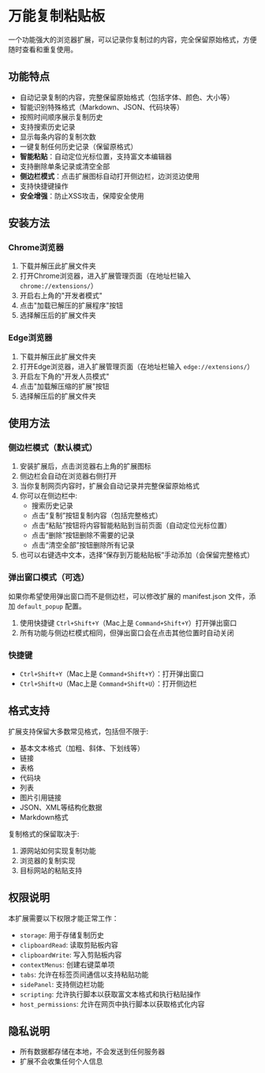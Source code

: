 # 万能复制粘贴板

一个功能强大的浏览器扩展，可以记录你复制过的内容，完全保留原始格式，方便随时查看和重复使用。

## 功能特点

- 自动记录复制的内容，完整保留原始格式（包括字体、颜色、大小等）
- 智能识别特殊格式（Markdown、JSON、代码块等）
- 按照时间顺序展示复制历史
- 支持搜索历史记录
- 显示每条内容的复制次数
- 一键复制任何历史记录（保留原格式）
- **智能粘贴**：自动定位光标位置，支持富文本编辑器
- 支持删除单条记录或清空全部
- **侧边栏模式**：点击扩展图标自动打开侧边栏，边浏览边使用
- 支持快捷键操作
- **安全增强**：防止XSS攻击，保障安全使用

## 安装方法

### Chrome浏览器

1. 下载并解压此扩展文件夹
2. 打开Chrome浏览器，进入扩展管理页面（在地址栏输入 `chrome://extensions/`）
3. 开启右上角的"开发者模式"
4. 点击"加载已解压的扩展程序"按钮
5. 选择解压后的扩展文件夹

### Edge浏览器

1. 下载并解压此扩展文件夹
2. 打开Edge浏览器，进入扩展管理页面（在地址栏输入 `edge://extensions/`）
3. 开启左下角的"开发人员模式"
4. 点击"加载解压缩的扩展"按钮
5. 选择解压后的扩展文件夹

## 使用方法

### 侧边栏模式（默认模式）

1. 安装扩展后，点击浏览器右上角的扩展图标
2. 侧边栏会自动在浏览器右侧打开
3. 当你复制网页内容时，扩展会自动记录并完整保留原始格式
4. 你可以在侧边栏中:
   - 搜索历史记录
   - 点击“复制”按钮复制内容（包括完整格式）
   - 点击“粘贴”按钮将内容智能粘贴到当前页面（自动定位光标位置）
   - 点击“删除”按钮删除不需要的记录
   - 点击“清空全部”按钮删除所有记录
5. 也可以右键选中文本，选择“保存到万能粘贴板”手动添加（会保留完整格式）

### 弹出窗口模式（可选）

如果你希望使用弹出窗口而不是侧边栏，可以修改扩展的 manifest.json 文件，添加 `default_popup` 配置。

1. 使用快捷键 `Ctrl+Shift+Y`（Mac上是 `Command+Shift+Y`）打开弹出窗口
2. 所有功能与侧边栏模式相同，但弹出窗口会在点击其他位置时自动关闭

### 快捷键

- `Ctrl+Shift+Y`（Mac上是 `Command+Shift+Y`）：打开弹出窗口
- `Ctrl+Shift+U`（Mac上是 `Command+Shift+U`）：打开侧边栏

## 格式支持

扩展支持保留大多数常见格式，包括但不限于:

- 基本文本格式（加粗、斜体、下划线等）
- 链接
- 表格
- 代码块
- 列表
- 图片引用链接
- JSON、XML等结构化数据
- Markdown格式

复制格式的保留取决于:
1. 源网站如何实现复制功能
2. 浏览器的复制实现
3. 目标网站的粘贴支持

## 权限说明

本扩展需要以下权限才能正常工作：

- `storage`: 用于存储复制历史
- `clipboardRead`: 读取剪贴板内容
- `clipboardWrite`: 写入剪贴板内容
- `contextMenus`: 创建右键菜单项
- `tabs`: 允许在标签页间通信以支持粘贴功能
- `sidePanel`: 支持侧边栏功能
- `scripting`: 允许执行脚本以获取富文本格式和执行粘贴操作
- `host_permissions`: 允许在网页中执行脚本以获取格式化内容

## 隐私说明

- 所有数据都存储在本地，不会发送到任何服务器
- 扩展不会收集任何个人信息 